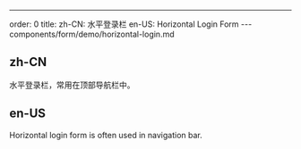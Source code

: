 ---
order: 0
title:
  zh-CN: 水平登录栏
  en-US: Horizontal Login Form
---components/form/demo/horizontal-login.md

## zh-CN

水平登录栏，常用在顶部导航栏中。

## en-US

Horizontal login form is often used in navigation bar.
